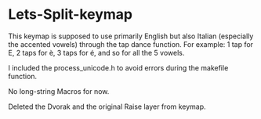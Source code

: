 # Lets-Split-keymap

This keymap is supposed to use primarily English but also Italian (especially the accented vowels) through the tap dance function.
For example: 1 tap for E, 2 taps for è, 3 taps for é, and so for all the 5 vowels.

I included the process_unicode.h to avoid errors during the makefile function.

No long-string Macros for now.

Deleted the Dvorak and the original Raise layer from keymap.
